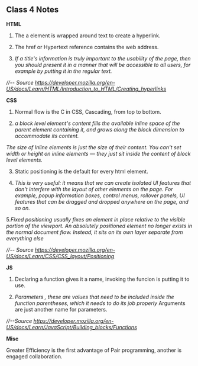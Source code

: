 ## Class 4 Notes

**HTML**

1. The a element is wrapped around text to create a hyperlink.

2. The href or Hypertext reference contains the web address.

3. *If a title's information is truly important to the usability of the page,
then you should present it in a manner that will be accessible to all users,
for example by putting it in the regular text.*

*//-- Source https://developer.mozilla.org/en-US/docs/Learn/HTML/Introduction_to_HTML/Creating_hyperlinks*

**CSS**

1. Normal flow is the C in CSS, Cascading, from top to bottom.

2. *a block level element's content fills the available inline space of the parent element containing it,
and grows along the block dimension to accommodate its content.*

*The size of Inline elements is just the size of their content.
You can't set width or height on inline elements — they just sit inside the content of block level elements.* 

3. Static positioning is the default for every html element.

4. *This is very useful: it means that we can create isolated UI features that don't interfere with the layout of other elements on the page.
For example, popup information boxes, control menus, rollover panels,
UI features that can be dragged and dropped anywhere on the page, and so on.*

5.*Fixed positioning usually fixes an element in place relative to the visible portion of the viewport.
An absolutely positioned element no longer exists in the normal document flow. Instead, it sits on its own layer separate from everything else*

*//-- Source https://developer.mozilla.org/en-US/docs/Learn/CSS/CSS_layout/Positioning*

**JS**

1. Declaring a function gives it a name, invoking the funcion is putting it to use.

2. *Parameters , these are values that need to be included inside the function parentheses, which it needs to do its job properly*
Arguments are just another name for parameters.

*//--Source https://developer.mozilla.org/en-US/docs/Learn/JavaScript/Building_blocks/Functions*

**Misc**

Greater Efficiency is the first advantage of Pair programming, another is engaged collaboration.
